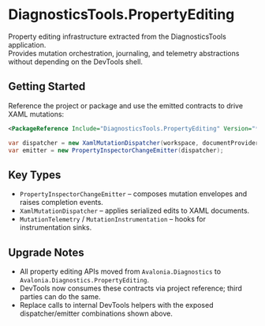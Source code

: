 # DiagnosticsTools.PropertyEditing

Property editing infrastructure extracted from the DiagnosticsTools application.  
Provides mutation orchestration, journaling, and telemetry abstractions without depending on the DevTools shell.

## Getting Started

Reference the project or package and use the emitted contracts to drive XAML mutations:

```xml
<PackageReference Include="DiagnosticsTools.PropertyEditing" Version="*" />
```

```csharp
var dispatcher = new XamlMutationDispatcher(workspace, documentProvider);
var emitter = new PropertyInspectorChangeEmitter(dispatcher);
```

## Key Types

- `PropertyInspectorChangeEmitter` – composes mutation envelopes and raises completion events.
- `XamlMutationDispatcher` – applies serialized edits to XAML documents.
- `MutationTelemetry` / `MutationInstrumentation` – hooks for instrumentation sinks.

## Upgrade Notes

- All property editing APIs moved from `Avalonia.Diagnostics` to `Avalonia.Diagnostics.PropertyEditing`.
- DevTools now consumes these contracts via project reference; third parties can do the same.
- Replace calls to internal DevTools helpers with the exposed dispatcher/emitter combinations shown above.
